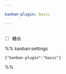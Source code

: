 ```yaml
---

kanban-plugin: basic

---
```


## 

- [ ] 糖水




%% kanban:settings
```
{"kanban-plugin":"basic"}
```
%%